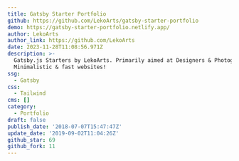 ```yaml
---
title: Gatsby Starter Portfolio
github: https://github.com/LekoArts/gatsby-starter-portfolio
demo: https://gatsby-starter-portfolio.netlify.app/
author: LekoArts
author_link: https://github.com/LekoArts
date: 2023-11-28T11:08:56.971Z
description: >-
  Gatsby.js Starters by LekoArts. Primarily aimed at Designers & Photographers.
  Minimalistic & fast websites!
ssg:
  - Gatsby
css:
  - Tailwind
cms: []
category:
  - Portfolio
draft: false
publish_date: '2018-07-07T15:47:47Z'
update_date: '2019-09-02T11:04:26Z'
github_star: 69
github_fork: 11
---
```

